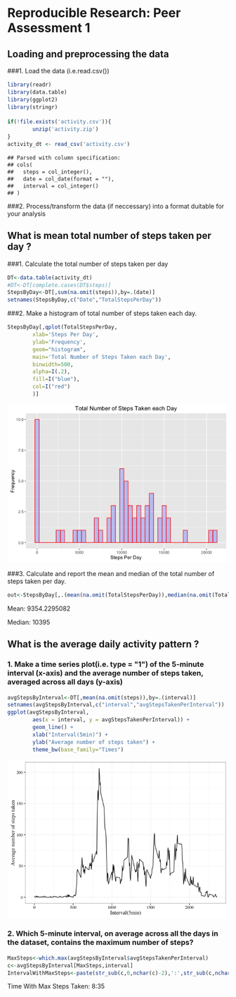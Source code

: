 # Reproducible Research: Peer Assessment 1


## Loading and preprocessing the data

###1. Load the data (i.e.read.csv())

```r
library(readr)
library(data.table)
library(ggplot2)
library(stringr)

if(!file.exists('activity.csv')){
        unzip('activity.zip')
}
activity_dt <- read_csv('activity.csv')
```

```
## Parsed with column specification:
## cols(
##   steps = col_integer(),
##   date = col_date(format = ""),
##   interval = col_integer()
## )
```

###2. Process/transform the data (if neccessary) into a format duitable for your analysis

## What is mean total number of steps taken per day ?

###1. Calculate the total number of steps taken per day 

```r
DT<-data.table(activity_dt)
#DT<-DT[complete.cases(DT$steps)]
StepsByDay<-DT[,sum(na.omit(steps)),by=.(date)]
setnames(StepsByDay,c("Date","TotalStepsPerDay"))
```
###2. Make a histogram of total number of steps taken each day.

```r
StepsByDay[,qplot(TotalStepsPerDay,
        xlab='Steps Per Day',
        ylab='Frequency',
        geom="histogram",
        main='Total Number of Steps Taken each Day',
        binwidth=500,
        alpha=I(.2),
        fill=I("blue"),
        col=I("red")
        )]
```

![](PA1_template_files/figure-html/unnamed-chunk-3-1.png)<!-- -->

###3. Calculate and report the mean and median of the total number of steps taken per day.


```r
out<-StepsByDay[,.(mean(na.omit(TotalStepsPerDay)),median(na.omit(TotalStepsPerDay)))]
```

Mean: 9354.2295082

Median: 10395

## What is the average daily activity pattern ?

### 1. Make a time series plot(i.e. type = "1") of the 5-minute interval (x-axis) and the average number of steps taken, averaged across all days (y-axis)


```r
avgStepsByInterval<-DT[,mean(na.omit(steps)),by=.(interval)]
setnames(avgStepsByInterval,c("interval","avgStepsTakenPerInterval"))
ggplot(avgStepsByInterval, 
        aes(x = interval, y = avgStepsTakenPerInterval)) +
        geom_line() + 
        xlab("Interval(5min)") +
        ylab("Average number of steps taken") +
        theme_bw(base_family="Times")
```

![](PA1_template_files/figure-html/unnamed-chunk-5-1.png)<!-- -->

### 2. Which 5-minute interval, on average across all the days in the dataset, contains the maximum number of steps?


```r
MaxSteps<-which.max(avgStepsByInterval$avgStepsTakenPerInterval)
c<-avgStepsByInterval[MaxSteps,interval]
IntervalWithMaxSteps<-paste(str_sub(c,0,nchar(c)-2),':',str_sub(c,nchar(c)-1,nchar(c)),sep="")
```
Time With Max Steps Taken: 8:35
